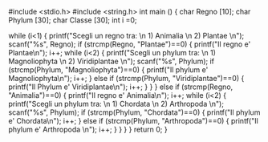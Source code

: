 #include <stdio.h>
#include <string.h>
int main ()
{
char Regno [10];
char Phylum [30];
char Classe [30];
int i =0;

while (i<1)
    {
        printf("Scegli un regno tra: \n 1) Animalia \n 2) Plantae \n");
        scanf("%s", Regno);
        if (strcmp(Regno, "Plantae")==0)
        {
        printf("Il regno e' Plantae\n");
        i++;
        while (i<2)
            {
            printf("Scegli un phylum tra: \n 1) Magnoliophyta \n 2) Viridiplantae \n");
            scanf("%s", Phylum);
            if (strcmp(Phylum, "Magnoliophyta")==0)
            {
            printf("Il phylum e' Magnoliophyta\n");
            i++;
            }
            else if (strcmp(Phylum, "Viridiplantae")==0)
            {
            printf("Il Phylum e' Viridiplantae\n");
            i++;
            }
            }
        }
        else if (strcmp(Regno, "Animalia")==0)
        {
        printf("Il regno e' Animalia\n");
        i++;
        while (i<2)
            {
            printf("Scegli un phylum tra: \n 1) Chordata \n 2) Arthropoda \n");
            scanf("%s", Phylum);
            if (strcmp(Phylum, "Chordata")==0)
            {
            printf("Il phylum e' Chordata\n");
            i++;
            }
            else if (strcmp(Phylum, "Arthropoda")==0)
            {
            printf("Il phylum e' Arthropoda \n");
            i++;
            }
            }
        }
    }
return 0;
}
